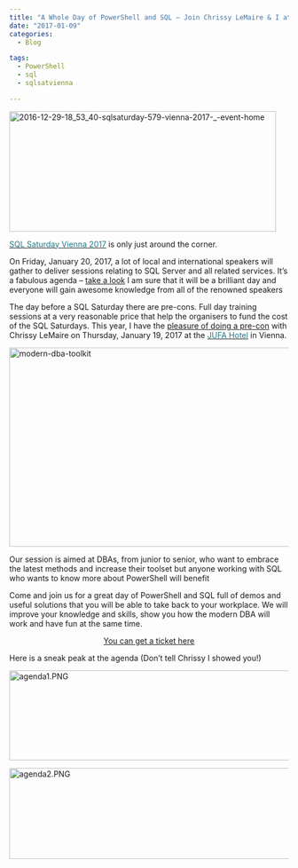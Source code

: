 ```yaml
---
title: "A Whole Day of PowerShell and SQL – Join Chrissy LeMaire & I at #sqlsatvienna"
date: "2017-01-09" 
categories:
  - Blog

tags:
  - PowerShell
  - sql
  - sqlsatvienna

---
```

<P><IMG class=" size-full wp-image-3364 aligncenter" alt=2016-12-29-18_53_40-sqlsaturday-579-vienna-2017-_-event-home src="https://blog.robsewell.com/assets/uploads/2017/01/2016-12-29-18_53_40-sqlsaturday-579-vienna-2017-_-event-home.png?resize=481%2C217&amp;ssl=1" width=481 height=217 data-recalc-dims="1" loading="lazy" data-large-file="https://blog.robsewell.com/assets/uploads/2017/01/2016-12-29-18_53_40-sqlsaturday-579-vienna-2017-_-event-home.png?fit=481%2C217&amp;ssl=1" data-medium-file="https://blog.robsewell.com/assets/uploads/2017/01/2016-12-29-18_53_40-sqlsaturday-579-vienna-2017-_-event-home.png?fit=300%2C135&amp;ssl=1" data-image-description="" data-image-title="2016-12-29-18_53_40-sqlsaturday-579-vienna-2017-_-event-home" data-image-meta='{"aperture":"0","credit":"","camera":"","caption":"","created_timestamp":"0","copyright":"","focal_length":"0","iso":"0","shutter_speed":"0","title":"","orientation":"0"}' data-comments-opened="1" data-orig-size="481,217" data-orig-file="https://blog.robsewell.com/assets/uploads/2017/01/2016-12-29-18_53_40-sqlsaturday-579-vienna-2017-_-event-home.png?fit=481%2C217&amp;ssl=1" data-permalink="https://blog.robsewell.com/a-whole-day-of-powershell-and-sql-join-chrissy-lemaire-i-at-sqlsatvienna/2016-12-29-18_53_40-sqlsaturday-579-vienna-2017-_-event-home/#main" data-attachment-id="3364"></P>
<P><A href="http://www.sqlsaturday.com/579/eventhome.aspx"><SPAN style="COLOR: #237889">SQL Saturday Vienna 2017</SPAN></A> is only just around the corner.</P>
<P>On Friday, January 20, 2017, a lot of local and international speakers will gather to deliver sessions relating to SQL Server and all related services.&nbsp;It’s a fabulous agenda&nbsp;– <A href="http://www.sqlsaturday.com/579/Sessions/Schedule.aspx" target=_blank>take a look</A>&nbsp;I am sure that it will be a brilliant day and everyone will gain awesome knowledge from all of the renowned speakers</P>
<P>The day before a SQL Saturday there are pre-cons. Full day training sessions at a very reasonable price that help the organisers to fund the cost of the SQL Saturdays. This year, I have the <A href="https://www.eventbrite.co.uk/e/sql-server-and-powershell-better-together-building-the-modern-dbas-toolset-tickets-29213183418" target=_blank>pleasure of doing a pre-con</A> with Chrissy LeMaire&nbsp;on Thursday, January 19, 2017 at the <A href="https://www.google.si/maps/uv?hl=en&amp;pb=!1s0x476daa03aa770395:0x7c0ef9fb0945a9ea!2m19!2m2!1i80!2i80!3m1!2i20!16m13!1b1!2m2!1m1!1e1!2m2!1m1!1e3!2m2!1m1!1e5!2m2!1m1!1e4!3m1!7e115!4shttp://www.booking.com/hotel/at/jufa-wien.html?aid%3D391687;utm_source%3Dseogooglelocal;utm_medium%3Dphoto;utm_term%3Dhotel-313961_photo-5225659!5sjufa+hotel+vienna+-+Google+Search&amp;imagekey=!1e1!2shttp://bstatic.com/images/hotel/org/522/5225659.jpg&amp;sa=X&amp;ved=0ahUKEwizo8fN_ZnRAhUZNFAKHbtZDHoQoioIngEwDw"><SPAN style="COLOR: #237889">JUFA Hotel</SPAN></A> in Vienna.</P>
<P><A href="https://www.eventbrite.co.uk/e/sql-server-and-powershell-better-together-building-the-modern-dbas-toolset-tickets-29213183418" target=_blank><IMG class="alignnone size-full wp-image-3371" alt=modern-dba-toolkit src="https://blog.robsewell.com/assets/uploads/2017/01/modern-dba-toolkit.png?resize=630%2C359&amp;ssl=1" width=630 height=359 data-recalc-dims="1" loading="lazy" data-large-file="https://blog.robsewell.com/assets/uploads/2017/01/modern-dba-toolkit.png?fit=630%2C359&amp;ssl=1" data-medium-file="https://blog.robsewell.com/assets/uploads/2017/01/modern-dba-toolkit.png?fit=300%2C171&amp;ssl=1" data-image-description="" data-image-title="modern-dba-toolkit" data-image-meta='{"aperture":"0","credit":"","camera":"","caption":"","created_timestamp":"0","copyright":"","focal_length":"0","iso":"0","shutter_speed":"0","title":"","orientation":"0"}' data-comments-opened="1" data-orig-size="1212,691" data-orig-file="https://blog.robsewell.com/assets/uploads/2017/01/modern-dba-toolkit.png?fit=1212%2C691&amp;ssl=1" data-permalink="https://blog.robsewell.com/a-whole-day-of-powershell-and-sql-join-chrissy-lemaire-i-at-sqlsatvienna/modern-dba-toolkit/#main" data-attachment-id="3371"></A></P>
<P>Our session is aimed at DBAs, from junior to senior, who want to embrace the latest methods and increase their toolset but anyone working with SQL who wants to know more about PowerShell will benefit</P>
<P>Come and join us for a great day of PowerShell and SQL full of demos and useful solutions that you will be able to take back to your workplace. We will improve your knowledge and skills, show you how the modern DBA will work and have fun at the same time.</P>
<P style="TEXT-ALIGN: center"><A href="https://www.eventbrite.co.uk/e/sql-server-and-powershell-better-together-building-the-modern-dbas-toolset-tickets-29213183418" target=_blank>You can get a ticket here</A></P>
<P>Here is a sneak peak at the agenda&nbsp;(Don’t tell Chrissy I showed you!)</P>
<P><IMG class="alignnone size-full wp-image-3384" alt=agenda1.PNG src="https://blog.robsewell.com/assets/uploads/2017/01/agenda1.png?resize=630%2C162&amp;ssl=1" width=630 height=162 data-recalc-dims="1" loading="lazy" data-large-file="https://blog.robsewell.com/assets/uploads/2017/01/agenda1.png?fit=630%2C162&amp;ssl=1" data-medium-file="https://blog.robsewell.com/assets/uploads/2017/01/agenda1.png?fit=300%2C77&amp;ssl=1" data-image-description="" data-image-title="agenda1" data-image-meta='{"aperture":"0","credit":"","camera":"","caption":"","created_timestamp":"0","copyright":"","focal_length":"0","iso":"0","shutter_speed":"0","title":"","orientation":"0"}' data-comments-opened="1" data-orig-size="1118,287" data-orig-file="https://blog.robsewell.com/assets/uploads/2017/01/agenda1.png?fit=1118%2C287&amp;ssl=1" data-permalink="https://blog.robsewell.com/a-whole-day-of-powershell-and-sql-join-chrissy-lemaire-i-at-sqlsatvienna/agenda1/#main" data-attachment-id="3384"></P>
<P><IMG class="alignnone size-full wp-image-3386" alt=agenda2.PNG src="https://blog.robsewell.com/assets/uploads/2017/01/agenda2.png?resize=630%2C164&amp;ssl=1" width=630 height=164 data-recalc-dims="1" loading="lazy" data-large-file="https://blog.robsewell.com/assets/uploads/2017/01/agenda2.png?fit=630%2C164&amp;ssl=1" data-medium-file="https://blog.robsewell.com/assets/uploads/2017/01/agenda2.png?fit=300%2C78&amp;ssl=1" data-image-description="" data-image-title="agenda2" data-image-meta='{"aperture":"0","credit":"","camera":"","caption":"","created_timestamp":"0","copyright":"","focal_length":"0","iso":"0","shutter_speed":"0","title":"","orientation":"0"}' data-comments-opened="1" data-orig-size="1117,291" data-orig-file="https://blog.robsewell.com/assets/uploads/2017/01/agenda2.png?fit=1117%2C291&amp;ssl=1" data-permalink="https://blog.robsewell.com/a-whole-day-of-powershell-and-sql-join-chrissy-lemaire-i-at-sqlsatvienna/agenda2/#main" data-attachment-id="3386"></P>
<P>&nbsp;</P>

